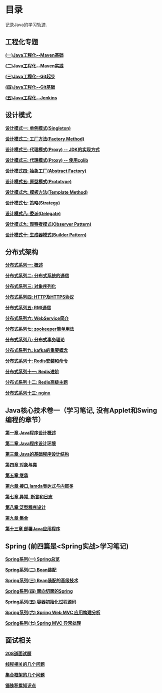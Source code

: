 # 目录

记录Java的学习轨迹. 

## 工程化专题

**[(一)Java工程化--Maven基础](./engineering/1.Java工程化--Maven基础.md)**

**[(二)Java工程化--Maven实践](./engineering/2.Java工程化--Maven实践.md)**

**[(三)Java工程化--Git起步](./engineering/3.Java工程化--Git起步.md)**

**[(四)Java工程化--Git基础](./engineering/4.Java工程化--Git基础.md)**

**[(五)Java工程化--Jenkins](./engineering/5.Java工程化--Jenkins.md)**

## 设计模式

**[设计模式一: 单例模式(Singleton)](./design-pattens/1.单例模式.md)**

**[设计模式二: 工厂方法(Factory Method)](./design-pattens/2.工厂方法.md)**

**[设计模式三: 代理模式(Proxy) -- JDK的实现方式](./design-pattens/3.代理模式1.md)**

**[设计模式三: 代理模式(Proxy) -- 使用cglib](./design-pattens/3.代理模式2.md)**

**[设计模式四: 抽象工厂(Abstract Factory)](./design-pattens/4.抽象工厂.md)**

**[设计模式五: 原型模式(Prototype)](./design-pattens/5.原型模式.md)**

**[设计模式六: 模板方法(Template Method)](./design-pattens/6.模板方法.md)**

**[设计模式七: 策略(Strategy)](./design-pattens/7.策略模式.md)**

**[设计模式八: 委派(Delegate)](./design-pattens/8.委派模式.md)**

**[设计模式九: 观察者模式(Observer Pattern)](./design-pattens/9.观察者模式.md)**

**[设计模式十: 生成器模式(Builder Pattern)](./design-pattens/10.生成器模式.md)**

## 分布式架构

**[分布式系列一: 概述](./distributed/0.分布式概述.md)**

**[分布式系列二: 分布式系统的通信](./distributed/1.分布式通信协议.md)**

**[分布式系列三: 对象序列化](./distributed/2.对象序列化.md)**

**[分布式系列四: HTTP及HTTPS协议](./distributed/3.http及https协议.md)**

**[分布式系列五: RMI通信](./distributed/4.RMI通信.md)**

**[分布式系列六: WebService简介](./distributed/5.WebService.md)**

**[分布式系列七: zookeeper简单用法](./distributed/6.zookeeper.md)**

**[分布式系列八: 分布式事务理论](./distributed/7.分布式事务.md)**

**[分布式系列九: kafka的重要概念](./distributed/8.kafka.md)**

**[分布式系列十: Redis安装和命令](./distributed/9.redis.md)**

**[分布式系列十一: Redis进阶](./distributed/10.redis进阶.md)**

**[分布式系列十二: Redis高级主题](./distributed/11.redis高级主题.md)**

**[分布式系列十三: nginx](./distributed/12.nginx.md)**

## Java核心技术卷一（学习笔记, 没有Applet和Swing编程的章节）

**[第一章 Java程序设计概述](./corejava/1.第一章--Java程序设计概述.md)**

**[第二章 Java程序设计环境](./corejava/2.第二章--Java程序设计环境.md)**

**[第三章 Java的基础程序设计结构](./corejava/3.第三章--Java的基础程序设计结构.md)**

**[第四章 对象与类](./corejava/4.第四章--对象与类.md)**

**[第五章 继承](./corejava/5.第五章--继承.md)**

**[第六章 接口,lamda表达式与内部类](./corejava/6.第六章--接口lamda表达式与内部类.md)**

**[第七章 异常, 断言和日志](./corejava/7.第七章--异常-断言和日志.md)**

**[第八章 泛型程序设计](./corejava/8.第八章--泛型程序设计.md)**

**[第九章 集合](./corejava/9.第九章--集合.md)**

**[第十三章 部署Java应用程序](./corejava/10.第十三章--部署Java应用程序.md)**

## Spring (前四篇是<Spring实战>学习笔记)

**[Spring系列(一) Spring总览](./spring/1.Spring的核心.md)**

**[Spring系列(二) Bean装配](./spring/2.bean装配.md)**

**[Spring系列(三) Bean装配的高级技术](./spring/3.bean装配高级技术.md)**

**[Spring系列(四) 面向切面的Spring](./spring/4.面向切面的Spring.md)**

**[Spring系列(五) 容器初始化过程源码](./spring/5.容器初始化过程源码.md)**

**[Spring系列(六) Spring Web MVC 应用构建分析](./spring/6.Spring-Web-MVC-构建.md)**

**[Spring系列(七) Spring MVC 异常处理](./spring/7.Spring-MVC-异常处理.md)**

## 面试相关

**[208道面试题](./interview/208道面试题.md)**

**[线程相关的几个问题](./interview/1.线程相关的几个问题.md)**

**[集合框架的几个问题](./interview/2.集合框架的几个问题.md)**

**[锱铢积累知识点](./interview/锱铢积累知识点.md)**
